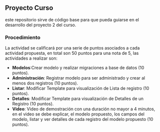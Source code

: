 
## Proyecto Curso

este repositorio sirve de código base para que pueda guiarse en el desarrollo del proyecto 2 del curso. 


### Procedimiento
La actividad se calificará por una serie de puntos asociados a cada actividad propuesta, en total son 50 puntos para una nota de 5, las actividades a realizar son: 

- **Modelos**:Crear modelo y realizar migraciones a base de datos  (10 puntos).
- **Administración**: Registrar modelo para ser administrado y crear al menos dos registros (10 puntos).
- **Listar**: Modificar Template para visualización de Lista de registro (10 puntos).
- **Detalles**: Modificar Template para visualización de Detalles de un Registro (10 puntos).
- **Video**: Video de demostración con una duración no mayor a 4 minutos, en el video se debe explicar, el modelo propuesto, los campos del modelo, listar y ver detalles de cada registro del modelo propuesto (10 puntos).
